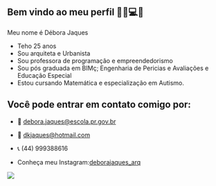 ## Bem vindo ao meu perfil 👷‍♀️💻👋

Meu nome é Débora Jaques
 - Teho 25 anos
 - Sou arquiteta e Urbanista
 - Sou professora de programação e empreendedorismo
 - Sou pós graduada em BIMç; Engenharia de Pericias e Avaliações e Educação Especial
 - Estou cursando Matemática e especialização em Autismo.
## Você pode entrar em contato comigo por:
  - 📧 debora.jaques@escola.pr.gov.br
  - 📧 dkjaques@hotmail.com
  - 📞 (44) 999388616

  - Conheça meu Instagram:[deborajaques_arq](https://www.instagram.com/deborajaques_arq?igsh=MTJyN2JoZ2kxZnZ2cg%3D%3D&utm_source=qr)

![](https://media1.tenor.com/m/X29L3gE_cmoAAAAC/axoarq.gif)

